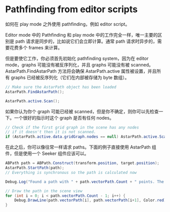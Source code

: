 # Pathfinding from editor scripts

如何在 play mode 之外使用 pathfinding，例如 editor script。

Editor mode 中的 Pathfinding 和 play mode 中的工作完全一样，唯一主要的区别是 path 请求是同步的，比如说它们会立即计算。通常 path 请求时异步的，需要花费多个 frames 来计算。

但是要使它工作，你必须首先初始化 pathfinding system，因为在 editor mode，graphs 可能没有被反序列化，并且 graphs 可能没有被 scanned。AstarPath.FindAstarPath 方法将会确保 AstarPath.active 属性被设置，并且所有 graphs 已经被反序列化（它们在内部被存储为 byte 数组）。

```C#
// Make sure the AstarPath object has been loaded
AstarPath.FindAstarPath();

AstarPath.active.Scan();
```

如果你认为你个 graph 可能已经被 scanned，但是你不确定，则你可以先检查一下。一个很好的指示时这个 graph 是否有任何 nodes。

```C#
// Check if the first grid graph in the scene has any nodes
// if it doesn't then it is not scanned.
if (AstarPath.active.data.gridGraph.nodes == null) AstarPath.active.Scan();
```

在此之后，你可以像往常一样请求 paths。下面的例子直接使用 AstarPath 组件，但是使用一个 Seeker 组件应该可以。

```C#
ABPath path = ABPath.Construct(transform.position, target.position);
AstarPath.StartPath(path);
// Everything is synchronous so the path is calculated now

Debug.Log("Found a path with " + path.vectorPath.Count + " points. The error log says: " + path.errorLog);

// Draw the path in the scene view
for (int i = 0; i < path.vectorPath.Count - 1; i++) {
    Debug.DrawLine(path.vectorPath[i], path.vectorPath[i+1], Color.red);
}
```
